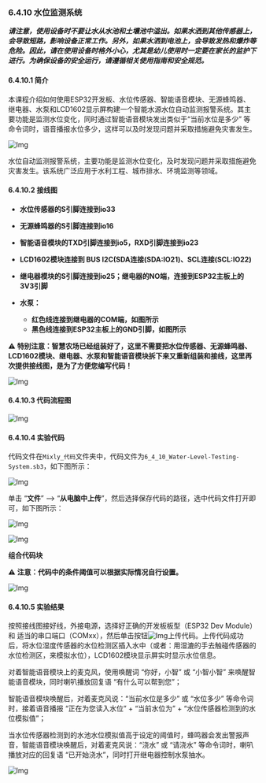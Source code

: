 ### 6.4.10 水位监测系统

***请注意，使用设备时不要让水从水池和土壤池中溢出。如果水洒到其他传感器上，会导致短路，影响设备正常工作。另外，如果水洒到电池上，会导致发热和爆炸等危险。因此，请在使用设备时格外小心，尤其是幼儿使用时一定要在家长的监护下进行。为确保设备的安全运行，请遵循相关使用指南和安全规范。***

#### 6.4.10.1 简介

本课程介绍如何使用ESP32开发板、水位传感器、智能语音模块、无源蜂鸣器、继电器、水泵和LCD1602显示屏构建一个智能水源水位自动监测报警系统。其主要功能是监测水位变化，同时通过智能语音模块发出类似于“当前水位是多少” 等命令词时，语音播报水位多少，这样可以及时发现问题并采取措施避免灾害发生。

![Img](../media/cout8-1.png)

水位自动监测报警系统，主要功能是监测水位变化，及时发现问题并采取措施避免灾害发生。该系统广泛应用于水利工程、城市排水、环境监测等领域。

#### 6.4.10.2 接线图

- **水位传感器的S引脚连接到io33**

- **无源蜂鸣器的S引脚连接到io16**

- **智能语音模块的TXD引脚连接到io5，RXD引脚连接到io23**
 
- **LCD1602模块连接到 BUS I2C(SDA连接(SDA:IO21)、SCL连接(SCL:IO22)**

- **继电器模块的S引脚连接到io25；继电器的NO端，连接到ESP32主板上的3V3引脚**

- **水泵：**
  - **红色线连接到继电器的COM端，如图所示**
  - **黑色线连接到ESP32主板上的GND引脚，如图所示**

⚠️ **特别注意：智慧农场已经组装好了，这里不需要把水位传感器、无源蜂鸣器、LCD1602模块、继电器、水泵和智能语音模块拆下来又重新组装和接线，这里再次提供接线图，是为了方便您编写代码！**

![Img](../media/couj92.png)

#### 6.4.10.3 代码流程图

![Img](../media/flo9.png)

#### 6.4.10.4 实验代码

代码文件在`Mixly_代码`文件夹中，代码文件为`6_4_10_Water-Level-Testing-System.sb3`，如下图所示：

![Img](../media/acouj-031.png)

单击 “**文件**” --> “**从电脑中上传**”，然后选择保存代码的路径，选中代码文件打开即可，如下图所示：

![Img](../media/acouj-00.png)

![Img](../media/acouj-031-1.png)

**组合代码块**

⚠️ **注意：代码中的条件阈值可以根据实际情况自行设置。**

![Img](../media/Mixly-code31.png)

#### 6.4.10.5 实验结果

按照接线图接好线，外接电源，选择好正确的开发板板型（ESP32 Dev Module）和 适当的串口端口（COMxx），然后单击按钮![Img](../media/upload2.png)上传代码。上传代码成功后，将水位湿度传感器的水位检测区插入水中（或者：用湿漉的手去触碰传感器的水位检测区，来模拟水位），LCD1602模块显示屏实时显示水位信息。

对着智能语音模块上的麦克风，使用唤醒词 “你好，小智” 或 “小智小智” 来唤醒智能语音模块，同时喇叭播放回复语 “有什么可以帮到您”；

智能语音模块唤醒后，对着麦克风说：“当前水位是多少” 或 “水位多少” 等命令词时，接着语音播报 “正在为您读入水位” + “当前水位为” + “水位传感器检测到的水位模拟值”；

当水位传感器检测到的水池水位模拟值高于设定的阈值时，蜂鸣器会发出警报声音，智能语音模块唤醒后，对着麦克风说：“浇水” 或 “请浇水” 等命令词时，喇叭播放对应的回复语 “已开始浇水”，同时打开继电器控制水泵抽水。

![Img](../media/Water-Level-Testing-System.gif)